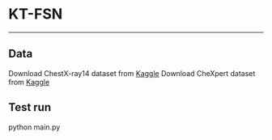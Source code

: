 # KT-FSN
--------------------------------------------
Data
------------------------
Download ChestX-ray14 dataset from [Kaggle](https://www.kaggle.com/nih-chest-xrays/data)
Download CheXpert dataset from [Kaggle](https://stanfordmlgroup.github.io/competitions/chexpert/)

Test run
------------------------
python main.py
